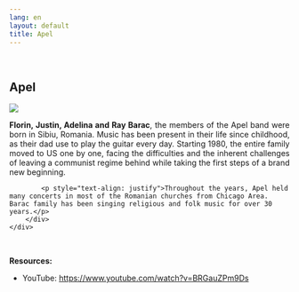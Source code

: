 ```yaml
---
lang: en
layout: default
title: Apel
---
```


<br>
<div class="container">
    <h2>Apel</h2>
    <div class="row">
        <div class="col-sm-5">
            <img class="img img-responsive" src="{{ site.baseurl }}/img/music/apel.png" />
        </div> 
        <div class="col-sm-4">
            <p style="text-align: justify"><strong>Florin, Justin, Adelina and Ray Barac</strong>, the members of the Apel band were born in Sibiu, Romania. Music has been present in their life since childhood, as their dad use to play the guitar every day. Starting 1980, the entire family moved to US one by one, facing the difficulties and the inherent challenges of leaving a communist regime behind while taking the first steps of a brand new beginning.</p>
            
            <p style="text-align: justify">Throughout the years, Apel held many concerts in most of the Romanian churches from Chicago Area. Barac family has been singing religious and folk music for over 30 years.</p>
        </div>
    </div> 
</div>
<br>
<div class="container">
    <div class="row">
        <div class="col-sm-12">
            <p>
                <strong>Resources:</strong>
                <ul>
                    <li>YouTube: <a href="https://www.youtube.com/watch?v=BRGauZPm9Ds">https://www.youtube.com/watch?v=BRGauZPm9Ds</a></li>
                </ul>
             </p>
        </div>
    </div>
</div>
<br>
<br>